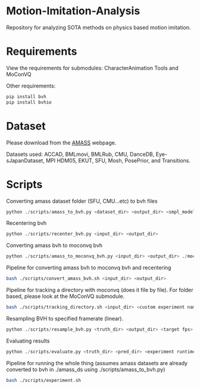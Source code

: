 # Motion-Imitation-Analysis
Repository for analyzing SOTA methods on physics based motion imitation.

# Requirements

View the requirements for submodules: CharacterAnimation Tools and MoConVQ

Other requirements:

```python
pip install bvh
pip install bvhio
```

# Dataset

Please download from the [AMASS](https://amass.is.tue.mpg.de/) webpage.

Datasets used: ACCAD, BMLmovi, BMLRub, CMU, DanceDB, Eye-
sJapanDataset, MPI HDM05, EKUT,
SFU, Mosh, PosePrior, and Transitions.

# Scripts

Converting amass dataset folder (SFU, CMU...etc) to bvh files
```python
python ./scripts/amass_to_bvh.py <dataset_dir> <output_dir> <smpl_model_File>
```

Recentering bvh
```python
python ./scripts/recenter_bvh.py <input_dir> <output_dir>
```

Converting amass bvh to moconvq bvh
```python
python ./scripts/amass_to_moconvq_bvh.py <input_dir> <output_dir> ./moconvq.bvh
```

Pipeline for converting amass bvh to moconvq bvh and recentering

```bash
bash ./scripts/convert_amass_bvh.sh <input_dir> <output_dir>
```

Pipeline for tracking a directory with moconvq (does it file by file).
For folder based, please look at the MoConVQ submodule.
```bash
bash ./scripts/tracking_directory.sh <input_dir> <custom experiment name> <output_dir>
```

Resampling BVH to specified framerate (linear). 
```python
python ./scripts/resample_bvh.py <truth_dir> <output_dir> <target fps>
```

Evaluating results
```python
python ./scripts/evaluate.py <truth_dir> <pred_dir> <experiment runtime json file> <output_csv_file>
```

Pipeline for running the whole thing (assumes amass datasets are already converted to bvh in ./amass_ds using ./scripts/amass_to_bvh.py)
```bash
bash ./scripts/experiment.sh
```